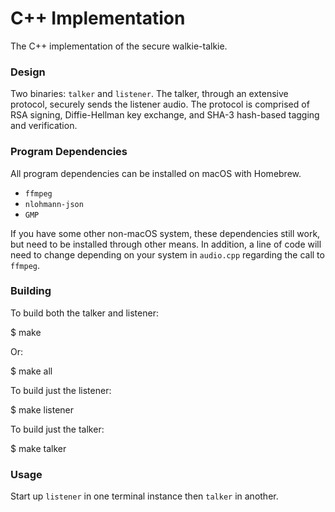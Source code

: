 # C++ Implementation

The C++ implementation of the secure walkie-talkie.

### Design

Two binaries: ```talker``` and ```listener```. The talker, through an extensive
protocol, securely sends the listener audio. The protocol is comprised of RSA
signing, Diffie-Hellman key exchange, and SHA-3 hash-based tagging and
verification.

### Program Dependencies

All program dependencies can be installed on macOS with Homebrew.

 - ```ffmpeg```
 - ```nlohmann-json```
 - ```GMP```

If you have some other non-macOS system, these dependencies still work, but need
to be installed through other means. In addition, a line of code will need to
change depending on your system in ```audio.cpp``` regarding the call to
```ffmpeg```.

### Building

To build both the talker and listener:

  $ make

Or:

  $ make all

To build just the listener:

  $ make listener

To build just the talker:

  $ make talker

### Usage

Start up ```listener``` in one terminal instance then ```talker``` in another.
